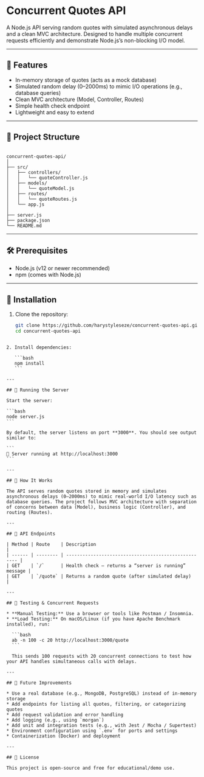 # Concurrent Quotes API

A Node.js API serving random quotes with simulated asynchronous delays and a clean MVC architecture. Designed to handle multiple concurrent requests efficiently and demonstrate Node.js’s non-blocking I/O model.

---

## 🚀 Features

- In-memory storage of quotes (acts as a mock database)  
- Simulated random delay (0–2000ms) to mimic I/O operations (e.g., database queries)  
- Clean MVC architecture (Model, Controller, Routes)  
- Simple health check endpoint  
- Lightweight and easy to extend  

---

## 📁 Project Structure

```

concurrent-quotes-api/
│
├── src/
│   ├── controllers/
│   │   └── quoteController.js
│   ├── models/
│   │   └── quoteModel.js
│   ├── routes/
│   │   └── quoteRoutes.js
│   └── app.js
│
├── server.js
├── package.json
└── README.md

````

---

## 🛠️ Prerequisites

- Node.js (v12 or newer recommended)  
- npm (comes with Node.js)

---

## 💾 Installation

1. Clone the repository:

   ```bash
   git clone https://github.com/harystyleseze/concurrent-quotes-api.git
   cd concurrent-quotes-api
````

2. Install dependencies:

   ```bash
   npm install
   ```

---

## 🔧 Running the Server

Start the server:

```bash
node server.js
```

By default, the server listens on port **3000**. You should see output similar to:

```
🚀 Server running at http://localhost:3000
```

---

## 🧩 How It Works

The API serves random quotes stored in memory and simulates asynchronous delays (0–2000ms) to mimic real-world I/O latency such as database queries. The project follows MVC architecture with separation of concerns between data (Model), business logic (Controller), and routing (Routes).

---

## 📡 API Endpoints

| Method | Route    | Description                                          |
| ------ | -------- | ---------------------------------------------------- |
| GET    | `/`      | Health check — returns a “server is running” message |
| GET    | `/quote` | Returns a random quote (after simulated delay)       |

---

## 🧪 Testing & Concurrent Requests

* **Manual Testing:** Use a browser or tools like Postman / Insomnia.
* **Load Testing:** On macOS/Linux (if you have Apache Benchmark installed), run:

  ```bash
  ab -n 100 -c 20 http://localhost:3000/quote
  ```

  This sends 100 requests with 20 concurrent connections to test how your API handles simultaneous calls with delays.

---

## 🔮 Future Improvements

* Use a real database (e.g., MongoDB, PostgreSQL) instead of in-memory storage
* Add endpoints for listing all quotes, filtering, or categorizing quotes
* Add request validation and error handling
* Add logging (e.g., using `morgan`)
* Add unit and integration tests (e.g., with Jest / Mocha / Supertest)
* Environment configuration using `.env` for ports and settings
* Containerization (Docker) and deployment

---

## 📄 License

This project is open-source and free for educational/demo use.
